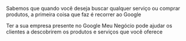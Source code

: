 Sabemos que quando você
deseja buscar qualquer
serviço ou comprar produtos,
a primeira coisa que faz é
recorrer ao Google
<P>
  Ter a sua empresa presente no Google Meu Negócio pode ajudar os clientes a descobrirem os produtos e serviços que você oferece
